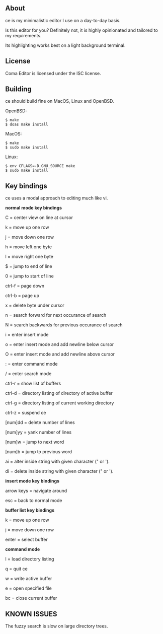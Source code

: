 About
-----

ce is my minimalistic editor I use on a day-to-day basis.

Is this editor for you? Definitely not, it is highly opinionated
and tailored to my requirements.

Its highlighting works best on a light background terminal.

License
-------
Coma Editor is licensed under the ISC license.

Building
--------

ce should build fine on MacOS, Linux and OpenBSD.

OpenBSD:
```
$ make
$ doas make install
```

MacOS:
```
$ make
$ sudo make install
```

Linux:
```
$ env CFLAGS=-D_GNU_SOURCE make
$ sudo make install
```

Key bindings
------------
ce uses a modal approach to editing much like vi.

**normal mode key bindings**

C            = center view on line at cursor

k            = move up one row

j            = move down one row

h            = move left one byte

l            = move right one byte

$            = jump to end of line

0            = jump to start of line

ctrl-f       = page down

ctrl-b       = page up

x            = delete byte under cursor

n            = search forward for next occurance of search

N            = search backwards for previous occurance of search

i            = enter insert mode

o            = enter insert mode and add newline below cursor

O            = enter insert mode and add newline above cursor

:            = enter command mode

/            = enter search mode

ctrl-r       = show list of buffers

ctrl-d       = directory listing of directory of active buffer

ctrl-g       = directory listing of current working directory

ctrl-z       = suspend ce

[num]dd      = delete number of lines

[num]yy      = yank number of lines

[num]w       = jump to next word

[num]b       = jump to previous word

ai<char>     = alter inside string with given character (" or ').

di<char>     = delete inside string with given character (" or ').

**insert mode key bindings**

arrow keys   = navigate around

esc          = back to normal mode

**buffer list key bindings**

k            = move up one row

j            = move down one row

enter        = select buffer

**command mode**

l            = load directory listing

q            = quit ce

w            = write active buffer

e            = open specified file

bc           = close current buffer

KNOWN ISSUES
------------

The fuzzy search is slow on large directory trees.
